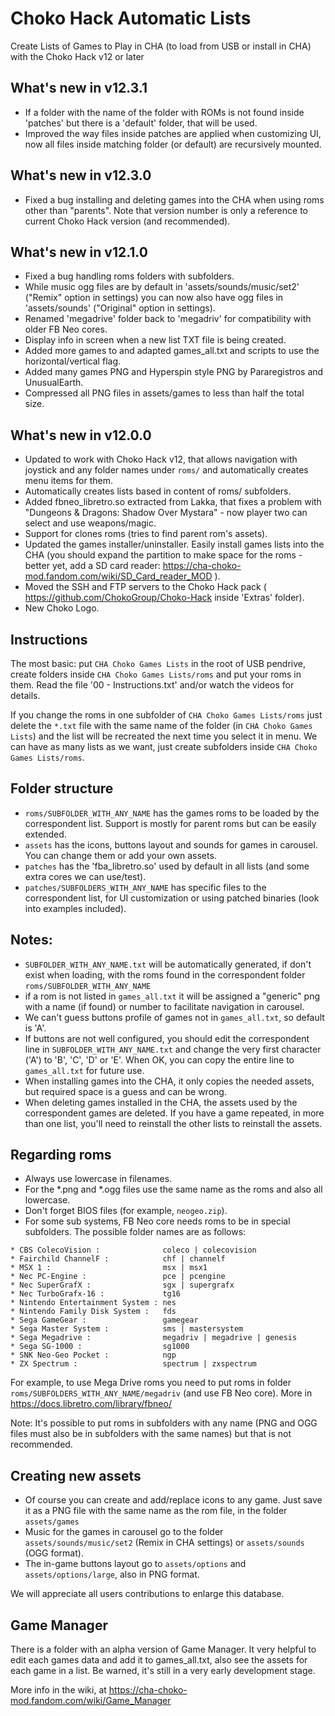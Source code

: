 # Choko Hack Automatic Lists
Create Lists of Games to Play in CHA
(to load from USB or install in CHA)
with the Choko Hack v12 or later


## What's new in v12.3.1
- If a folder with the name of the folder with ROMs is not found inside 'patches' but there is a 'default' folder, that will be used.
- Improved the way files inside patches are applied when customizing UI, now all files inside matching folder (or default) are recursively mounted.

## What's new in v12.3.0
- Fixed a bug installing and deleting games into the CHA when using roms other than "parents".
Note that version number is only a reference to current Choko Hack version (and recommended).


## What's new in v12.1.0
- Fixed a bug handling roms folders with subfolders.
- While music ogg files are by default in 'assets/sounds/music/set2' ("Remix" option in settings) you can now also have ogg files in 'assets/sounds' ("Original" option in settings).
- Renamed 'megadrive' folder back to 'megadriv' for compatibility with older FB Neo cores.
- Display info in screen when a new list TXT file is being created.
- Added more games to and adapted games_all.txt and scripts to use the horizontal/vertical flag.
- Added many games PNG and Hyperspin style PNG by Pararegistros and UnusualEarth.
- Compressed all PNG files in assets/games to less than half the total size.


## What's new in v12.0.0
- Updated to work with Choko Hack v12, that allows navigation with joystick and any folder names under `roms/` and automatically creates menu items for them.
- Automatically creates lists based in content of roms/ subfolders.
- Added fbneo_libretro.so extracted from Lakka, that fixes a problem with "Dungeons & Dragons: Shadow Over Mystara" - now player two can select and use weapons/magic.
- Support for clones roms (tries to find parent rom's assets).
- Updated the games installer/uninstaller. Easily install games lists into the CHA (you should expand the partition to make space for the roms - better yet, add a SD card reader: https://cha-choko-mod.fandom.com/wiki/SD_Card_reader_MOD ).
- Moved the SSH and FTP servers to the Choko Hack pack ( https://github.com/ChokoGroup/Choko-Hack inside 'Extras' folder).
- New Choko Logo.


## Instructions
The most basic: put `CHA Choko Games Lists` in the root of USB pendrive, create folders inside `CHA Choko Games Lists/roms` and put your roms in them.
Read the file '00 - Instructions.txt' and/or watch the videos for details.

If you change the roms in one subfolder of `CHA Choko Games Lists/roms` just delete the `*.txt` file with the same name of the folder (in `CHA Choko Games Lists`) and the list will be recreated the next time you select it in menu.
We can have as many lists as we want, just create subfolders inside `CHA Choko Games Lists/roms`.


## Folder structure
- `roms/SUBFOLDER_WITH_ANY_NAME`      has the games roms to be loaded by the correspondent list. Support is mostly for parent roms but can be easily extended.
- `assets`    has the icons, buttons layout and sounds for games in carousel. You can change them or add your own assets.
- `patches`   has the 'fba_libretro.so' used by default in all lists (and some extra cores we can use/test).
- `patches/SUBFOLDERS_WITH_ANY_NAME`  has specific files to the correspondent list, for UI customization or using patched binaries (look into examples included).


## Notes:
- `SUBFOLDER_WITH_ANY_NAME.txt` will be automatically generated, if don't exist when loading, with the roms found in the correspondent folder `roms/SUBFOLDER_WITH_ANY_NAME`
- if a rom is not listed in `games_all.txt` it will be assigned a "generic" png with a name (if found) or number to facilitate navigation in carousel.
- We can't guess buttons profile of games not in `games_all.txt`, so default is 'A'.
- If buttons are not well configured, you should edit the correspondent line in `SUBFOLDER_WITH_ANY_NAME.txt` and change the very first character ('A') to 'B', 'C', 'D' or 'E'. When OK, you can copy the entire line to `games_all.txt` for future use.
- When installing games into the CHA, it only copies the needed assets, but required space is a guess and can be wrong.
- When deleting games installed in the CHA, the assets used by the correspondent games are deleted. If you have a game repeated, in more than one list, you'll need to reinstall the other lists to reinstall the assets.


## Regarding roms
- Always use lowercase in filenames.
- For the *.png and *.ogg files use the same name as the roms and also all lowercase.
- Don't forget BIOS files (for example, `neogeo.zip`).
- For some sub systems, FB Neo core needs roms to be in special subfolders. The possible folder names are as follows:

```
* CBS ColecoVision :              coleco | colecovision
* Fairchild ChannelF :            chf | channelf
* MSX 1 :                         msx | msx1
* Nec PC-Engine :                 pce | pcengine
* Nec SuperGrafX :                sgx | supergrafx
* Nec TurboGrafx-16 :             tg16
* Nintendo Entertainment System : nes
* Nintendo Family Disk System :   fds
* Sega GameGear :                 gamegear
* Sega Master System :            sms | mastersystem
* Sega Megadrive :                megadriv | megadrive | genesis
* Sega SG-1000 :                  sg1000
* SNK Neo-Geo Pocket :            ngp
* ZX Spectrum :                   spectrum | zxspectrum
```

For example, to use Mega Drive roms you need to put roms in folder `roms/SUBFOLDERS_WITH_ANY_NAME/megadriv` (and use FB Neo core).
More in https://docs.libretro.com/library/fbneo/

Note: It's possible to put roms in subfolders with any name (PNG and OGG files must also be in subfolders with the same names) but that is not recommended.


## Creating new assets
- Of course you can create and add/replace icons to any game. Just save it as a PNG file with the same name as the rom file, in the folder `assets/games`
- Music for the games in carousel go to the folder `assets/sounds/music/set2` (Remix in CHA settings) or `assets/sounds` (OGG format).
- The in-game buttons layout go to `assets/options` and `assets/options/large`, also in PNG format.

We will appreciate all users contributions to enlarge this database.


## Game Manager
There is a folder with an alpha version of Game Manager.
It very helpful to edit each games data and add it to games_all.txt, also see the assets for each game in a list.
Be warned, it's still in a very early development stage.

More info in the wiki, at https://cha-choko-mod.fandom.com/wiki/Game_Manager
